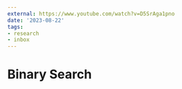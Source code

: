 ```yaml
---
external: https://www.youtube.com/watch?v=D5SrAga1pno
date: '2023-08-22'
tags:
- research
- inbox
---
```


# Binary Search
